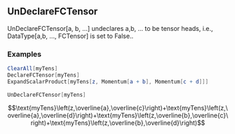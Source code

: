 ##  UnDeclareFCTensor 

UnDeclareFCTensor[a, b, ...] undeclares a,b, ... to be tensor heads, i.e., DataType[a,b, ...,  FCTensor] is set to False..

###  Examples 

```mathematica
ClearAll[myTens]
DeclareFCTensor[myTens]
ExpandScalarProduct[myTens[z, Momentum[a + b], Momentum[c + d]]] 
 
UnDeclareFCTensor[myTens]
```

$$\text{myTens}\left(z,\overline{a},\overline{c}\right)+\text{myTens}\left(z,\overline{a},\overline{d}\right)+\text{myTens}\left(z,\overline{b},\overline{c}\right)+\text{myTens}\left(z,\overline{b},\overline{d}\right)$$